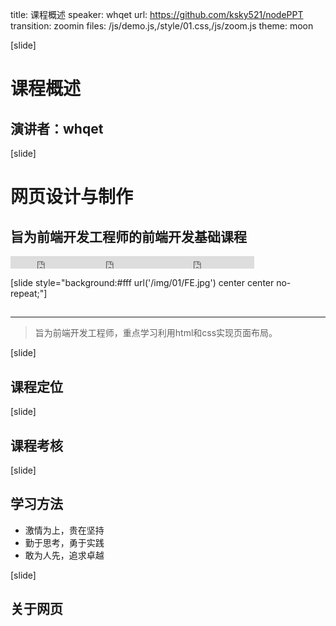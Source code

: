 title: 课程概述
speaker: whqet
url: https://github.com/ksky521/nodePPT
transition: zoomin
files: /js/demo.js,/style/01.css,/js/zoom.js
theme: moon

[slide]

# 课程概述
## 演讲者：whqet

[slide]

# 网页设计与制作
## 旨为前端开发工程师的前端开发基础课程
<small style="vertical-align:middle;display:inline-block"><iframe src="https://ghbtns.com/github-btn.html?user=zptcsoft&repo=zptcsoft.github.io&type=star&count=true" allowtransparency="true" frameborder="0" scrolling="0" width="100" height="20" style="width:110px;height:20px;  background-color: transparent;"></iframe><iframe src="http://ghbtns.com/github-btn.html?user=zptcsoft&repo=zptcsoft.github.io&type=fork&count=true" allowtransparency="true" frameborder="0" scrolling="0" width="100" height="20" style="width:110px;height:20px;  background-color: transparent;"></iframe><iframe src="http://ghbtns.com/github-btn.html?user=zptcsoft&repo=zptcsoft.github.io&type=follow&count=false" allowtransparency="true" frameborder="0" scrolling="0" width="170" height="20" style="width:170px;height:20px;  background-color: transparent;"></iframe></small>

[slide style="background:#fff url('/img/01/FE.jpg') center center no-repeat;"]
##   
----
>旨为前端开发工程师，重点学习利用html和css实现页面布局。

[slide]
## 课程定位

[slide]
## 课程考核

[slide]
## 学习方法
- 激情为上，贵在坚持 
- 勤于思考，勇于实践
- 敢为人先，追求卓越

[slide]
## 关于网页


